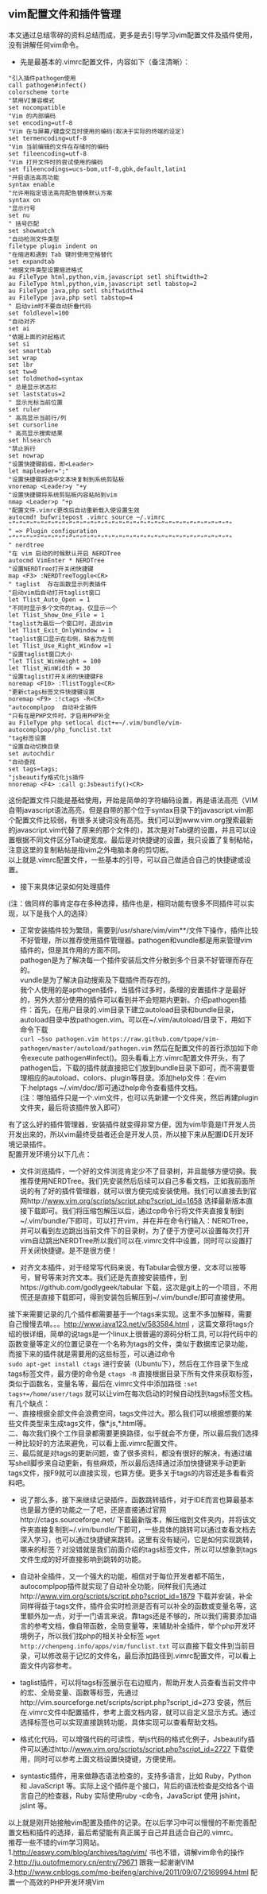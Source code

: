 ## vim配置文件和插件管理 ##
本文通过总结零碎的资料总结而成，更多是去引导学习vim配置文件及插件使用，没有讲解任何vim命令。

 - 先是最基本的.vimrc配置文件，内容如下（备注清晰）：

```
"引入插件pathogen使用
call pathogen#infect()
colorscheme torte
"禁用VI兼容模式
set nocompatible
"Vim 的内部编码
set encoding=utf-8
"Vim 在与屏幕/键盘交互时使用的编码(取决于实际的终端的设定)
set termencoding=utf-8
"Vim 当前编辑的文件在存储时的编码
set fileencoding=utf-8
"Vim 打开文件时的尝试使用的编码
set fileencodings=ucs-bom,utf-8,gbk,default,latin1
"开启语法高亮功能
syntax enable
"允许用指定语法高亮配色替换默认方案
syntax on
"显示行号
set nu
" 括号匹配
set showmatch
"自动检测文件类型
filetype plugin indent on
"在缩进和遇到 Tab 键时使用空格替代
set expandtab
"根据文件类型设置缩进格式
au FileType html,python,vim,javascript setl shiftwidth=2
au FileType html,python,vim,javascript setl tabstop=2
au FileType java,php setl shiftwidth=4
au FileType java,php setl tabstop=4
" 启动vim时不要自动折叠代码
set foldlevel=100
"自动对齐
set ai
"依据上面的对起格式
set si
set smarttab
set wrap
set lbr
set tw=0
set foldmethod=syntax
" 总是显示状态栏
set laststatus=2
" 显示光标当前位置
set ruler
" 高亮显示当前行/列
set cursorline
" 高亮显示搜索结果
set hlsearch
"禁止拆行
set nowrap
"设置快捷键前缀，即<Leader>
let mapleader=";"
"设置快捷键将选中文本块复制到系统剪贴板
vnoremap <Leader>y "+y
"设置快捷键将系统剪贴板内容粘帖到vim
nmap <Leader>p "+p
"配置文件.vimrc更改后自动重新载入使设置生效
autocmd! bufwritepost .vimrc source ~/.vimrc
"”"”"”"”"”"”"”"”"”"”"”"”"”"”"”"”"”"”"”"”"”"”"”"”"”"”"”"”"”"”"”"
" => Plugin configuration
"”"”"”"”"”"”"”"”"”"”"”"”"”"”"”"”"”"”"”"”"”"”"”"”"”"”"”"”"”"”"”"
" nerdtree
"在 vim 启动的时候默认开启 NERDTree
autocmd VimEnter * NERDTree
"设置NERDTree打开关闭快捷键
map <F3> :NERDTreeToggle<CR>
" taglist  存在函数显示列表插件
"启动vim后自动打开taglist窗口
let Tlist_Auto_Open = 1
"不同时显示多个文件的tag，仅显示一个
let Tlist_Show_One_File = 1
"taglist为最后一个窗口时，退出vim
let Tlist_Exit_OnlyWindow = 1
"taglist窗口显示在右侧，缺省为左侧
let Tlist_Use_Right_Window =1
"设置taglist窗口大小
"let Tlist_WinHeight = 100
let Tlist_WinWidth = 30
"设置taglist打开关闭的快捷键F8
noremap <F10> :TlistToggle<CR>
"更新ctags标签文件快捷键设置
noremap <F9> :!ctags -R<CR>
"autocomplpop  自动补全插件
"只有在是PHP文件时，才启用PHP补全
au FileType php setlocal dict+=~/.vim/bundle/vim-autocomplpop/php_funclist.txt
"tag标签设置
"设置自动切换目录
set autochdir
"自动查找
set tags=tags;
"jsbeautify格式化js插件
nnoremap <F4> :call g:Jsbeautify()<CR>
```
这份配置文件只能是基础使用，开始是简单的字符编码设置，再是语法高亮（VIM自带javascript语法高亮，但是自带的那个位于syntax目录下的javascript.vim那个配置文件比较弱，有很多关键词没有高亮。我们可以到www.vim.org搜索最新的javascript.vim代替了原来的那个文件的)，其次是对Tab键的设置，并且可以设置根据不同文件区分Tab键宽度。最后是对快捷键的设置，我只设置了复制粘帖，注意这里的复制粘帖是指vim之外电脑本身的剪切板。  
以上就是.vimrc配置文件，一些基本的引导，可以自己做适合自己的快捷键或设置。

 - 接下来具体记录如何处理插件

(注：做同样的事肯定存在多种选择，插件也是，相同功能有很多不同插件可以实现，以下是我个人的选择）

 - 正常安装插件较为繁琐，需要到/usr/share/vim/vim**/文件下操作，插件比较不好管理，所以推荐使用插件管理器。pathogen和vundle都是用来管理vim插件的，但是其作用的方面不同。  
pathogen是为了解决每一个插件安装后文件分散到多个目录不好管理而存在的。  
vundle是为了解决自动搜索及下载插件而存在的。  
我个人使用的是apthogen插件，当插件过多时，条理的安置插件才是最好的，另外大部分使用的插件可以看到并不会短期内更新。介绍pathogen插件：首先，在用户目录的.vim目录下建立autoload目录和bundle目录，autoload目录中放pathogen.vim。可以在~/.vim/autoload/目录下，用如下命令下载  
`curl –Sso pathogen.vim https://raw.github.com/tpope/vim-pathogen/master/autoload/pathogen.vim`
然后在配置文件的首行添加如下命令execute pathogen#infect()。回头看看上方.vimrc配置文件开头，有了pathogen后，下载的插件就直接把它们放到bundle目录下即可，而不需要管理相应的autoload、colors、plugin等目录。添加help文件：在vim下:helptags ~/.vim/doc/即可通过help命令查看插件文档。  
(注：哪怕插件只是一个.vim文件，也可以先新建一个文件夹，然后再建plugin文件夹，最后将该插件放入即可）  

有了这么好的插件管理器，安装插件就变得非常方便，因为vim毕竟是IT开发人员开发出来的，所以vim最终受益者还会是开发人员，所以接下来从配置IDE开发环境记录插件。  
配置开发环境分以下几点：

 - 文件浏览插件，一个好的文件浏览肯定少不了目录树，并且能够方便切换。我推荐使用NERDTree。我们先安装然后后续可以自己多看文档，正如我前面所说的有了好的插件管理器，就可以很方便完成安装使用。我们可以直接去到官网http://www.vim.org/scripts/script.php?script_id=1658 选择最新版本直接下载即可。我们将压缩包解压以后，通过cp命令行将文件夹直接复制到~/.vim/bundle/下即可，可以打开vim，并在并在命令行输入：NERDTree，并可以看到左边跳出当前文件下的目录树，为了便于方便可以设置每次打开vim自动跳出NERDTree所以我们可以在.vimrc文件中设置，同时可以设置打开关闭快捷键。是不是很方便！

 - 对齐文本插件，对于经常写代码来说，有Tabular会很方便，文本可以按等号，冒号等来对齐文本。我们还是先直接安装插件，到https://github.com/godlygeek/tabular 下载，这次是git上的一个项目，不用慌还是直接下载即可，得到安装包后解压到~/.vim/bundle/即可直接使用。  

接下来需要记录的几个插件都需要基于一个tags来实现。这里不多加解释，需要自己慢慢去啃。。。http://www.java123.net/v/583584.html ，这篇文章将tags介绍的很详细，简单的说tags是一个linux上很普遍的源码分析工具, 可以将代码中的函数变量等定义的位置记录在一个名称为tags的文件，类似于数据库记录功能，而接下来的插件就是需要用的这些标签，可以通过命令  
`sudo apt-get install ctags`
进行安装（Ubuntu下），然后在工作目录下生成tags标签文件，最方便的命令是
`ctags -R`
直接根据目录下所有文件来获取标签，类似于函数名，变量名等，最后在.vimrc文件中添加路径
`:set tags+=/home/user/tags`
就可以让vim在每次启动的时候自动找到tags标签文档。有几个缺点：    
一、直接根据全部文件会浪费空间，tags文件过大。那么我们可以根据想要的某些文件类型来生成tags文件，像*.js,*.html等。  
二、每次我们换个工作目录都需要更换路径，似乎就会不方便，所以最后我们选择一种比较好的方法来避免，可以看上面.vimrc配置文件。  
三、最后就是对tags的更新问题，查了很多资料，都没有很好的解决，有通过编写shell脚步来自动更新，有些麻烦，所以最后选择通过添加快捷键来手动更新tags文件，按F9就可以直接实现，也算方便。更多关于tags的内容还是多看看资料吧。

 - 说了那么多，接下来继续记录插件，函数跳转插件，对于IDE而言也算最基本也是最方便的功能之一了吧，还是直接通过官网http://ctags.sourceforge.net/ 下载最新版本，解压缩到文件夹内，并将该文件夹直接复制到~/.vim/bundle/下即可，一些具体的跳转可以通过查看文档去深入学习，也可以通过快捷键来跳转。这里有没有疑问，它是如何实现跳转，哪来的标签？对没错就是我们前面介绍的tags标签文件，所以可以想象到tags文件生成的好坏直接影响到跳转的功能。

 - 自动补全插件，又一个强大的功能，相信对于每位开发者都不陌生，autocomplpop插件就实现了自动补全功能，同样我们先通过http://www.vim.org/scripts/script.php?script_id=1879 下载并安装，补全同样得益于tags文件，插件会实时检测是否有可以补全的函数或变量名等，这里额外加一点，对于一门语言来说，靠tags还是不够的，所以我们需要添加语言的参考文档，像自带函数，全局变量等，来辅助补全插件，举个php开发环境例子，所以我们找php的相关补全标签
`wget http://chenpeng.info/apps/vim/funclist.txt`
可以直接下载文件到当前目录，可以修改易于记忆的文件名，最后添加路径到.vimrc配置文件，可以看上面文件内容参考。

 - taglist插件，可以将tags标签展示在右边框内，帮助开发人员查看当前文件中的宏、全局变量、函数等标签，先通过http://vim.sourceforge.net/scripts/script.php?script_id=273  安装，然后在.vimrc文件中配置插件，参考上面文档内容，就可以自定义显示方式。通过选择标签也可以实现直接跳转功能，具体实现可以查看帮助文档。

 - 格式化代码，可以增强代码的可读性，举js代码的格式化例子，Jsbeautify插件可以通过http://www.vim.org/scripts/script.php?script_id=2727 下载使用，同时可以参考上面文档设置快捷键，方便使用。

 - syntastic插件，用来做静态语法检查的，支持多语言，比如 Ruby，Python 和 JavaScript 等。实际上这个插件是个接口，背后的语法检查是交给各个语言自己的检查器，Ruby 实际使用ruby -c命令，JavaScript 使用 jshint，jslint 等。

以上就是刚开始接触vim配置及插件的记录。在以后学习中可以慢慢的不断完善配置文档和插件的选择，最后希望能有真正属于自己并且适合自己的.vimrc。  
推荐一些不错的vim学习网站。  
1.http://easwy.com/blog/archives/tag/vim/
书也不错，讲解vim命令的操作  
2.http://ju.outofmemory.cn/entry/79671
跟我一起谢谢VIM  
3.http://www.cnblogs.com/mo-beifeng/archive/2011/09/07/2169994.html
配置一个高效的PHP开发环境Vim  
